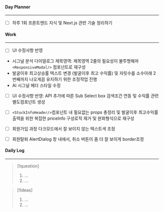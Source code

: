 
#### Day Planner
---
- [ ] 하루 1회 프론트엔드 지식 및 Next.js 관련 기술 정리하기


#### Work
---
- [ ] UI 수정사항 반영  
 - 시그널 분석 다이얼로그 제목영역: 제목영역 2줄의 필요성이 불투명해져 `<ResponsiveModal/>` 컴포넌트로 재구성  
 - 발굴이후 최고상승률 텍스트 변경  (발굴이후 최고 수익률) 및 자릿수를 소수아래 2번째까지 나오게끔 유지하기 위한 조정작업 진행
 - AI 시그널 헤더 스타일 수정
- [ ] UI 수정사항 반영: API 추가에 따른 Sub Select box 검색조건 연동 및 수익률 관련 별도컴포넌트 생성
- [ ] `<StockInfoHeader/>`컴포넌트 내 필요없는 props 총정리 및 발굴이후 최고수익률 출력을 위한 복잡한 priceInfo 구성로직 제거 및 완화형식으로 재구성
- [ ] 회원가입 과정 다크모드에서 잘 보이지 않는 텍스트색 조정
- [ ] 회원탈퇴 AlertDialog 창 내에서, 취소 버튼이 좀 더 잘 보이게 border조정


#### Daily Log
---
> [!question]
> 1. ...
> 2. ...

> [!Ideas]
> 1. ...
> 2. ...



